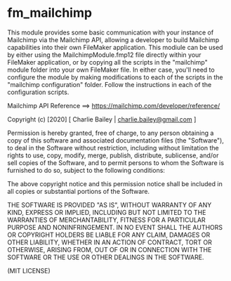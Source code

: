 # fm_mailchimp

This module provides some basic communication with your instance of Mailchimp via the Mailchimp API, allowing a developer to build Mailchimp capabilities into their own FileMaker application. This modiule can be used by either using the MailchimpModule.fmp12 file directly within your FileMaker application, or by copying all the scripts in the "mailchimp" module folder into your own FileMaker file. In either case, you'll need to configure the module by making modifications to each of the scripts in the "mailchimp configuration" folder. Follow the instructions in each of the configuration scripts.

Mailchimp API Reference ==> https://mailchimp.com/developer/reference/

Copyright (c) [2020] [ Charlie Bailey | charlie.bailey@gmail.com ]

Permission is hereby granted, free of charge, to any person obtaining a copy
of this software and associated documentation files (the "Software"), to deal
in the Software without restriction, including without limitation the rights
to use, copy, modify, merge, publish, distribute, sublicense, and/or sell
copies of the Software, and to permit persons to whom the Software is
furnished to do so, subject to the following conditions:

The above copyright notice and this permission notice shall be included in all
copies or substantial portions of the Software.

THE SOFTWARE IS PROVIDED "AS IS", WITHOUT WARRANTY OF ANY KIND, EXPRESS OR
IMPLIED, INCLUDING BUT NOT LIMITED TO THE WARRANTIES OF MERCHANTABILITY,
FITNESS FOR A PARTICULAR PURPOSE AND NONINFRINGEMENT. IN NO EVENT SHALL THE
AUTHORS OR COPYRIGHT HOLDERS BE LIABLE FOR ANY CLAIM, DAMAGES OR OTHER
LIABILITY, WHETHER IN AN ACTION OF CONTRACT, TORT OR OTHERWISE, ARISING FROM,
OUT OF OR IN CONNECTION WITH THE SOFTWARE OR THE USE OR OTHER DEALINGS IN THE
SOFTWARE.

(MIT LICENSE)
